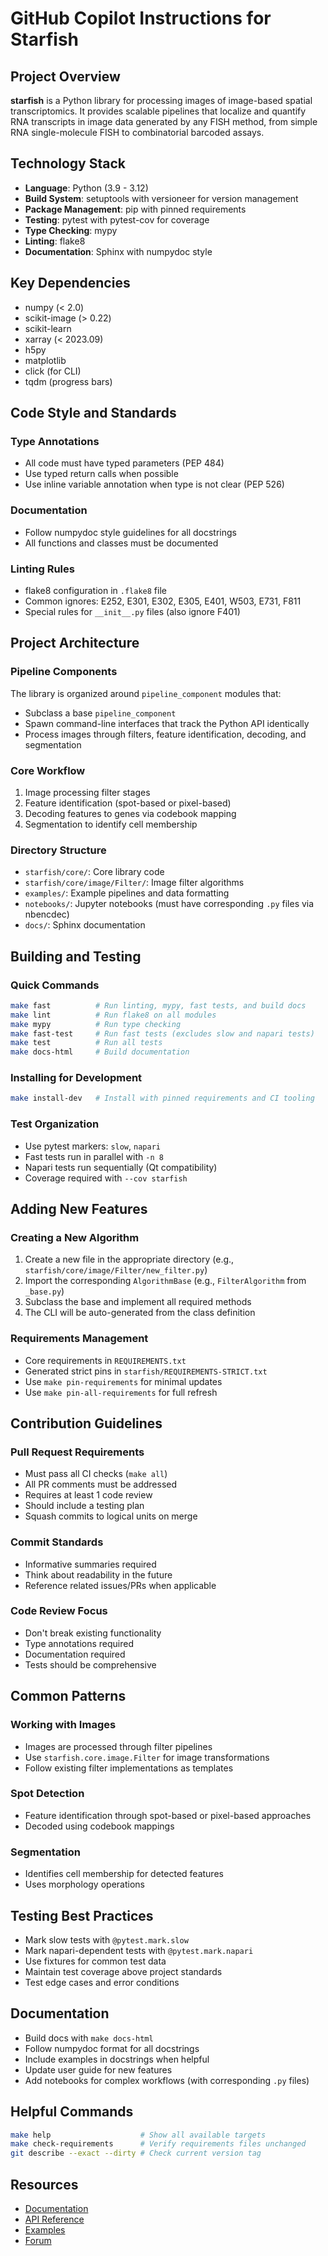 # GitHub Copilot Instructions for Starfish

## Project Overview

**starfish** is a Python library for processing images of image-based spatial transcriptomics. It provides scalable pipelines that localize and quantify RNA transcripts in image data generated by any FISH method, from simple RNA single-molecule FISH to combinatorial barcoded assays.

## Technology Stack

- **Language**: Python (3.9 - 3.12)
- **Build System**: setuptools with versioneer for version management
- **Package Management**: pip with pinned requirements
- **Testing**: pytest with pytest-cov for coverage
- **Type Checking**: mypy
- **Linting**: flake8
- **Documentation**: Sphinx with numpydoc style

## Key Dependencies

- numpy (< 2.0)
- scikit-image (> 0.22)
- scikit-learn
- xarray (< 2023.09)
- h5py
- matplotlib
- click (for CLI)
- tqdm (progress bars)

## Code Style and Standards

### Type Annotations
- All code must have typed parameters (PEP 484)
- Use typed return calls when possible
- Use inline variable annotation when type is not clear (PEP 526)

### Documentation
- Follow numpydoc style guidelines for all docstrings
- All functions and classes must be documented

### Linting Rules
- flake8 configuration in `.flake8` file
- Common ignores: E252, E301, E302, E305, E401, W503, E731, F811
- Special rules for `__init__.py` files (also ignore F401)

## Project Architecture

### Pipeline Components
The library is organized around `pipeline_component` modules that:
- Subclass a base `pipeline_component`
- Spawn command-line interfaces that track the Python API identically
- Process images through filters, feature identification, decoding, and segmentation

### Core Workflow
1. Image processing filter stages
2. Feature identification (spot-based or pixel-based)
3. Decoding features to genes via codebook mapping
4. Segmentation to identify cell membership

### Directory Structure
- `starfish/core/`: Core library code
- `starfish/core/image/Filter/`: Image filter algorithms
- `examples/`: Example pipelines and data formatting
- `notebooks/`: Jupyter notebooks (must have corresponding `.py` files via nbencdec)
- `docs/`: Sphinx documentation

## Building and Testing

### Quick Commands
```bash
make fast          # Run linting, mypy, fast tests, and build docs
make lint          # Run flake8 on all modules
make mypy          # Run type checking
make fast-test     # Run fast tests (excludes slow and napari tests)
make test          # Run all tests
make docs-html     # Build documentation
```

### Installing for Development
```bash
make install-dev   # Install with pinned requirements and CI tooling
```

### Test Organization
- Use pytest markers: `slow`, `napari`
- Fast tests run in parallel with `-n 8`
- Napari tests run sequentially (Qt compatibility)
- Coverage required with `--cov starfish`

## Adding New Features

### Creating a New Algorithm
1. Create a new file in the appropriate directory (e.g., `starfish/core/image/Filter/new_filter.py`)
2. Import the corresponding `AlgorithmBase` (e.g., `FilterAlgorithm` from `_base.py`)
3. Subclass the base and implement all required methods
4. The CLI will be auto-generated from the class definition

### Requirements Management
- Core requirements in `REQUIREMENTS.txt`
- Generated strict pins in `starfish/REQUIREMENTS-STRICT.txt`
- Use `make pin-requirements` for minimal updates
- Use `make pin-all-requirements` for full refresh

## Contribution Guidelines

### Pull Request Requirements
- Must pass all CI checks (`make all`)
- All PR comments must be addressed
- Requires at least 1 code review
- Should include a testing plan
- Squash commits to logical units on merge

### Commit Standards
- Informative summaries required
- Think about readability in the future
- Reference related issues/PRs when applicable

### Code Review Focus
- Don't break existing functionality
- Type annotations required
- Documentation required
- Tests should be comprehensive

## Common Patterns

### Working with Images
- Images are processed through filter pipelines
- Use `starfish.core.image.Filter` for image transformations
- Follow existing filter implementations as templates

### Spot Detection
- Feature identification through spot-based or pixel-based approaches
- Decoded using codebook mappings

### Segmentation
- Identifies cell membership for detected features
- Uses morphology operations

## Testing Best Practices

- Mark slow tests with `@pytest.mark.slow`
- Mark napari-dependent tests with `@pytest.mark.napari`
- Use fixtures for common test data
- Maintain test coverage above project standards
- Test edge cases and error conditions

## Documentation

- Build docs with `make docs-html`
- Follow numpydoc format for all docstrings
- Include examples in docstrings when helpful
- Update user guide for new features
- Add notebooks for complex workflows (with corresponding `.py` files)

## Helpful Commands

```bash
make help                    # Show all available targets
make check-requirements      # Verify requirements files unchanged
git describe --exact --dirty # Check current version tag
```

## Resources

- [Documentation](https://spacetx-starfish.readthedocs.io/en/latest/)
- [API Reference](https://spacetx-starfish.readthedocs.io/en/latest/api/)
- [Examples](https://spacetx-starfish.readthedocs.io/en/latest/gallery/)
- [Forum](https://forum.image.sc/tag/starfish)
